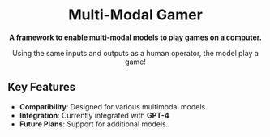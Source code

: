 <h1 align="center">Multi-Modal Gamer</h1>

<p align="center">
  <strong>A framework to enable multi-modal models to play games on a computer.</strong>
</p>
<p align="center">
  Using the same inputs and outputs as a human operator, the model play a game!
</p>

## Key Features
- **Compatibility**: Designed for various multimodal models.
- **Integration**: Currently integrated with **GPT-4**
- **Future Plans**: Support for additional models.
